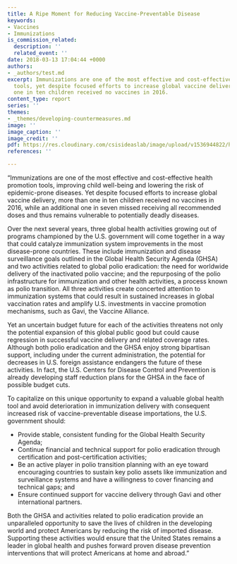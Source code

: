 ```yaml
---
title: A Ripe Moment for Reducing Vaccine-Preventable Disease
keywords:
- Vaccines
- Immunizations
is_commission_related:
  description: ''
  related_event: ''
date: 2018-03-13 17:04:44 +0000
authors:
- _authors/test.md
excerpt: Immunizations are one of the most effective and cost-effective health promotion
  tools, yet despite focused efforts to increase global vaccine delivery, more than
  one in ten children received no vaccines in 2016.
content_type: report
series: ''
themes:
- _themes/developing-countermeasures.md
image: ''
image_caption: ''
image_credit: ''
pdf: https://res.cloudinary.com/csisideaslab/image/upload/v1536944822/health-commission/180313_Bristol_ARipeMoment_Web.pdf
references: ''

---
```

“Immunizations are one of the most effective and cost-effective health promotion tools, improving child well-being and lowering the risk of epidemic-prone diseases. Yet despite focused efforts to increase global vaccine delivery, more than one in ten children received no vaccines in 2016, while an additional one in seven missed receiving all recommended doses and thus remains vulnerable to potentially deadly diseases.

Over the next several years, three global health activities growing out of programs championed by the U.S. government will come together in a way that could catalyze immunization system improvements in the most disease-prone countries. These include immunization and disease surveillance goals outlined in the Global Health Security Agenda (GHSA) and two activities related to global polio eradication: the need for worldwide delivery of the inactivated polio vaccine; and the repurposing of the polio infrastructure for immunization and other health activities, a process known as polio transition. All three activities create concerted attention to immunization systems that could result in sustained increases in global vaccination rates and amplify U.S. investments in vaccine promotion mechanisms, such as Gavi, the Vaccine Alliance. 

Yet an uncertain budget future for each of the activities threatens not only the potential expansion of this global public good but could cause regression in successful vaccine delivery and related coverage rates. Although both polio eradication and the GHSA enjoy strong bipartisan support, including under the current administration, the potential for decreases in U.S. foreign assistance endangers the future of these activities. In fact, the U.S. Centers for Disease Control and Prevention is already developing staff reduction plans for the GHSA in the face of possible budget cuts.

To capitalize on this unique opportunity to expand a valuable global health tool and avoid deterioration in immunization delivery with consequent increased risk of vaccine-preventable disease importations, the U.S. government should:

* Provide stable, consistent funding for the Global Health Security Agenda;
* Continue financial and technical support for polio eradication through certification and post-certification activities;
* Be an active player in polio transition planning with an eye toward encouraging countries to sustain key polio assets like immunization and surveillance systems and have a willingness to cover financing and technical gaps; and
* Ensure continued support for vaccine delivery through Gavi and other international partners.

Both the GHSA and activities related to polio eradication provide an unparalleled opportunity to save the lives of children in the developing world and protect Americans by reducing the risk of imported disease. Supporting these activities would ensure that the United States remains a leader in global health and pushes forward proven disease prevention interventions that will protect Americans at home and abroad.”